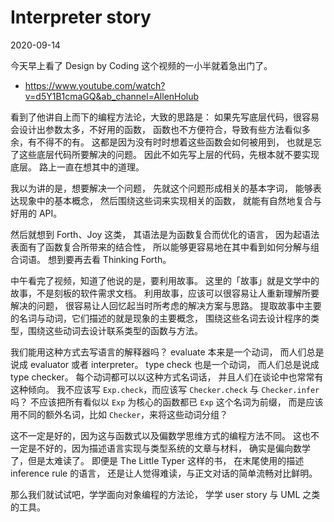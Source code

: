 # Interpreter story

2020-09-14

今天早上看了 Design by Coding 这个视频的一小半就着急出门了。
- https://www.youtube.com/watch?v=d5Y1B1cmaGQ&ab_channel=AllenHolub

看到了他讲自上而下的编程方法论，大致的思路是：
如果先写底层代码，很容易会设计出参数太多，不好用的函数，
函数也不方便符合，导致有些方法看似多余，有不得不的有。
这都是因为没有时时想着这些函数会如何被用到，
也就是忘了这些底层代码所要解决的问题。
因此不如先写上层的代码，先根本就不要实现底层。
路上一直在想其中的道理。

我以为讲的是，想要解决一个问题，
先就这个问题形成相关的基本字词，
能够表达现象中的基本概念，
然后围绕这些词来实现相关的函数，
就能有自然地复合与好用的 API。

然后就想到 Forth、Joy 这类，
其语法是为函数复合而优化的语言，
因为起语法表面有了函数复合所带来的结合性，
所以能够更容易地在其中看到如何分解与组合词语。
想到要再去看 Thinking Forth。

中午看完了视频，知道了他说的是，要利用故事。
这里的「故事」就是文学中的故事，不是刻板的软件需求文档。
利用故事，应该可以很容易让人重新理解所要解决的问题，
很容易让人回忆起当时所考虑的解决方案与思路。
提取故事中主要的名词与动词，它们描述的就是现象的主要概念，
围绕这些名词去设计程序的类型，围绕这些动词去设计联系类型的函数与方法。

我们能用这种方式去写语言的解释器吗？
evaluate 本来是一个动词，
而人们总是说成 evaluator 或者 interpreter。
type check 也是一个动词，
而人们总是说成 type checker。
每个动词都可以以这种方式名词话，
并且人们在谈论中也常常有这种倾向。
我不应该写 `Exp.check`，而应该写 `Checker.check` 与 `Checker.infer` 吗？
不应该把所有看似以 `Exp` 为核心的函数都已 `Exp` 这个名词为前缀，
而是应该用不同的额外名词，比如 `Checker`，来将这些动词分组？

这不一定是好的，因为这与函数式以及偏数学思维方式的编程方法不同。
这也不一定是不好的，因为描述语言实现与类型系统的文章与材料，
确实是偏向数学了，但是太难读了。
即便是 The Little Typer 这样的书，
在末尾使用的描述 inference rule 的语言，
还是让人觉得难读，与正文对话的简单流畅对比鲜明。

那么我们就试试吧，学学面向对象编程的方法论，
学学 user story 与 UML 之类的工具。
